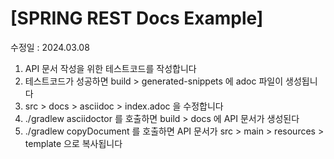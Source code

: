 # [SPRING REST Docs Example]

수정일 : 2024.03.08

1. API 문서 작성을 위한 테스트코드를 작성합니다
2. 테스트코드가 성공하면 build > generated-snippets 에 adoc 파일이 생성됩니다
3. src > docs > asciidoc > index.adoc 을 수정합니다
4. ./gradlew asciidoctor 를 호출하면 build > docs 에 API 문서가 생성된다
5. ./gradlew copyDocument 를 호출하면 API 문서가 src > main > resources > template 으로 복사됩니다